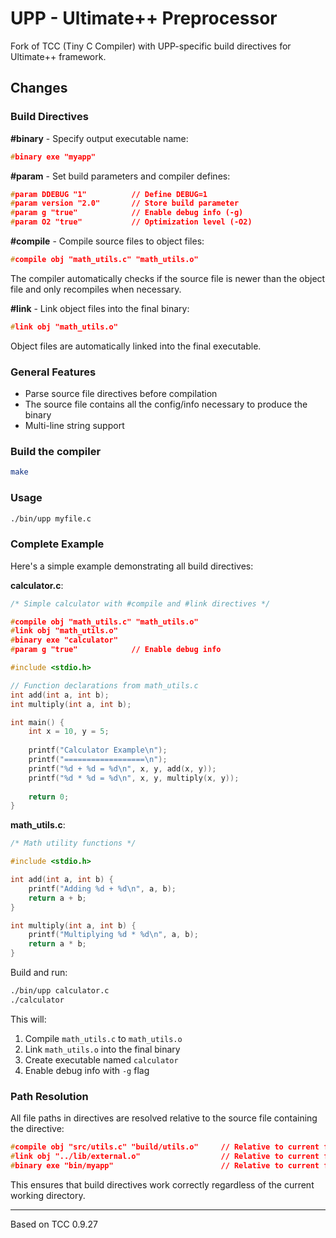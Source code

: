 # UPP - Ultimate++ Preprocessor

Fork of TCC (Tiny C Compiler) with UPP-specific build directives for Ultimate++ framework.

## Changes

### Build Directives

**#binary** - Specify output executable name:
```c
#binary exe "myapp"
```

**#param** - Set build parameters and compiler defines:
```c
#param DDEBUG "1"          // Define DEBUG=1
#param version "2.0"       // Store build parameter
#param g "true"            // Enable debug info (-g)
#param O2 "true"           // Optimization level (-O2)
```

**#compile** - Compile source files to object files:
```c
#compile obj "math_utils.c" "math_utils.o"
```
The compiler automatically checks if the source file is newer than the object file and only recompiles when necessary.

**#link** - Link object files into the final binary:
```c
#link obj "math_utils.o"
```
Object files are automatically linked into the final executable.

### General Features

- Parse source file directives before compilation
- The source file contains all the config/info necessary to produce the binary
- Multi-line string support

### Build the compiler

```bash
make
```

### Usage

```bash
./bin/upp myfile.c
```

### Complete Example

Here's a simple example demonstrating all build directives:

**calculator.c**:
```c
/* Simple calculator with #compile and #link directives */

#compile obj "math_utils.c" "math_utils.o"
#link obj "math_utils.o"
#binary exe "calculator"
#param g "true"            // Enable debug info

#include <stdio.h>

// Function declarations from math_utils.c
int add(int a, int b);
int multiply(int a, int b);

int main() {
    int x = 10, y = 5;
    
    printf("Calculator Example\n");
    printf("==================\n");
    printf("%d + %d = %d\n", x, y, add(x, y));
    printf("%d * %d = %d\n", x, y, multiply(x, y));
    
    return 0;
}
```

**math_utils.c**:
```c
/* Math utility functions */

#include <stdio.h>

int add(int a, int b) {
    printf("Adding %d + %d\n", a, b);
    return a + b;
}

int multiply(int a, int b) {
    printf("Multiplying %d * %d\n", a, b);
    return a * b;
}
```

Build and run:
```bash
./bin/upp calculator.c
./calculator
```

This will:
1. Compile `math_utils.c` to `math_utils.o`
2. Link `math_utils.o` into the final binary
3. Create executable named `calculator`
4. Enable debug info with `-g` flag

### Path Resolution

All file paths in directives are resolved relative to the source file containing the directive:

```c
#compile obj "src/utils.c" "build/utils.o"     // Relative to current file
#link obj "../lib/external.o"                  // Relative to current file
#binary exe "bin/myapp"                        // Relative to current file
```

This ensures that build directives work correctly regardless of the current working directory.

---
Based on TCC 0.9.27
